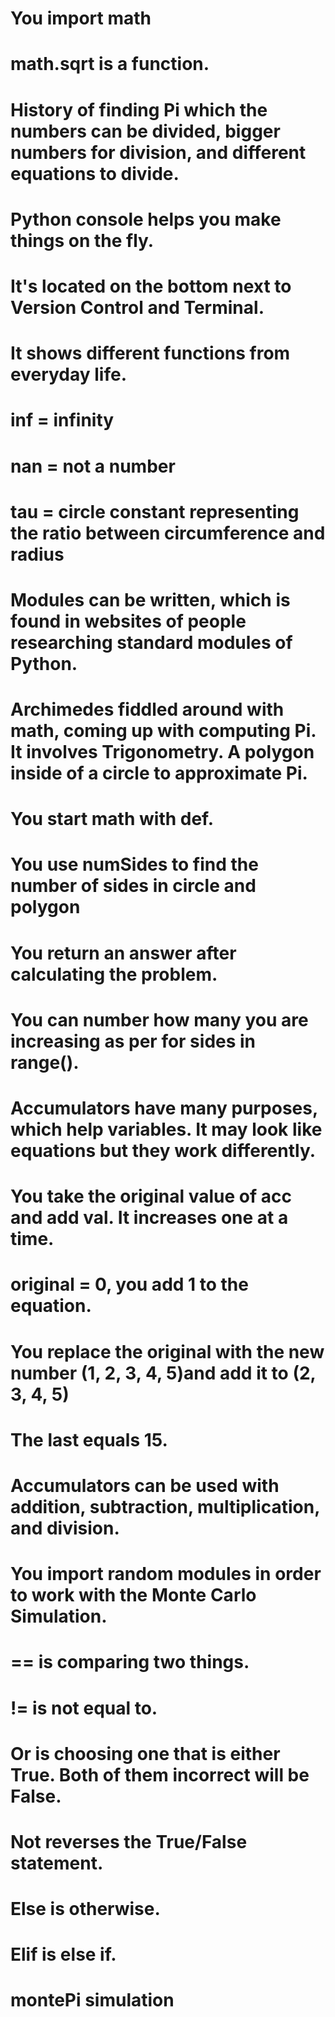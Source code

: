 # You import math
# math.sqrt is a function.
# History of finding Pi which the numbers can be divided, bigger numbers for division, and different equations to divide.
# Python console helps you make things on the fly.
# It's located on the bottom next to Version Control and Terminal.
# It shows different functions from everyday life.
# inf = infinity
# nan = not a number
# tau = circle constant representing the ratio between circumference and radius
# Modules can be written, which is found in websites of people researching standard modules of Python.
# Archimedes fiddled around with math, coming up with computing Pi. It involves Trigonometry. A polygon inside of a circle to approximate Pi.
# You start math with def.
# You use numSides to find the number of sides in circle and polygon
# You return an answer after calculating the problem.
# You can number how many you are increasing as per for sides in range().
# Accumulators have many purposes, which help variables. It may look like equations but they work differently.
# You take the original value of acc and add val. It increases one at a time.
# original = 0, you add 1 to the equation.
# You replace the original with the new number (1, 2, 3, 4, 5)and add it to (2, 3, 4, 5)
# The last equals 15.
# Accumulators can be used with addition, subtraction, multiplication, and division.


# You import random modules in order to work with the Monte Carlo Simulation.
# == is comparing two things.
# != is not equal to.
# Or is choosing one that is either True. Both of them incorrect will be False.
# Not reverses the True/False statement.
# Else is otherwise.
# Elif is else if.


# montePi simulation